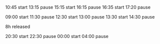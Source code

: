 10:45 start
13:15 pause
15:15 start
16:15 pause
16:35 start
17:20 pause

09:00 start
11:30 pause
12:30 start
13:00 pause
13:30 start
14:30 pause

8h released
 
20:30 start
22:30 pause
00:00 start
04:00 pause

